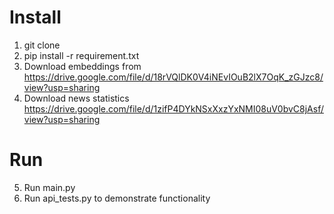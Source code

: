 # Install
1. git clone
2. pip install -r requirement.txt
3. Download embeddings from https://drive.google.com/file/d/18rVQlDK0V4iNEvIOuB2lX7OqK_zGJzc8/view?usp=sharing
4. Download news statistics https://drive.google.com/file/d/1zifP4DYkNSxXxzYxNMI08uV0bvC8jAsf/view?usp=sharing
# Run
5. Run main.py
6. Run api_tests.py to demonstrate functionality